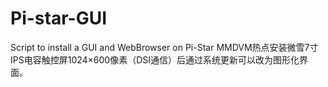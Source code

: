 # Pi-star-GUI
Script to install a GUI and WebBrowser on Pi-Star
MMDVM热点安装微雪7寸IPS电容触控屏1024×600像素（DSI通信）后通过系统更新可以改为图形化界面。
